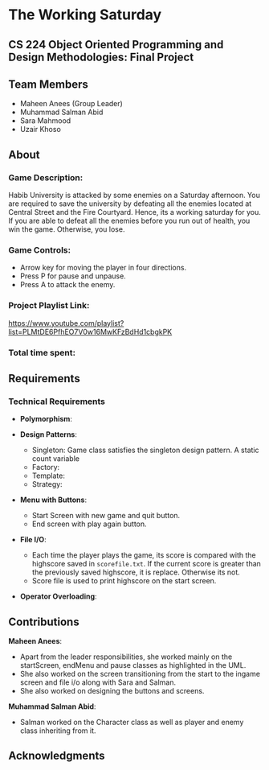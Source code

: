 # The Working Saturday

## CS 224 Object Oriented Programming and Design Methodologies: Final Project

## Team Members

- Maheen Anees (Group Leader)
- Muhammad Salman Abid
- Sara Mahmood
- Uzair Khoso

## About

### Game Description:
Habib University is attacked by some enemies on a Saturday afternoon. You are required to save the university by defeating all the enemies located at Central Street and the Fire Courtyard. Hence, its a working saturday for you. If you are able to defeat all the enemies before you run out of health, you win the game. Otherwise, you lose. 

### Game Controls:
- Arrow key for moving the player in four directions.
- Press P for pause and unpause.
- Press A to attack the enemy.

### Project Playlist Link:
https://www.youtube.com/playlist?list=PLMtDE6PfhEO7V0w16MwKFzBdHd1cbgkPK

### Total time spent:

## Requirements
### Technical Requirements
- __Polymorphism__:
- __Design Patterns__:
  - Singleton:
  Game class satisfies the singleton design pattern. A static count variable 
  - Factory:
  - Template:
  - Strategy:
      
- __Menu with Buttons__:
  - Start Screen with new game and quit button.
  - End screen with play again button.
- __File I/O__:
  - Each time the player plays the game, its score is compared with the highscore saved in `scorefile.txt`. If the current score is greater than the previously saved highscore, it is replace. Otherwise its not.
  - Score file is used to print highscore on the start screen.
- __Operator Overloading__:

## Contributions
__Maheen Anees__:
  - Apart from the leader responsibilities, she worked mainly on the startScreen, endMenu and pause classes as highlighted in the UML.
  - She also worked on the screen transitioning from the start to the ingame screen and file i/o along with Sara and Salman.
  - She also worked on designing the buttons and screens.
  
__Muhammad Salman Abid__:
  - Salman worked on the Character class as well as player and enemy class inheriting from it. 

## Acknowledgments
